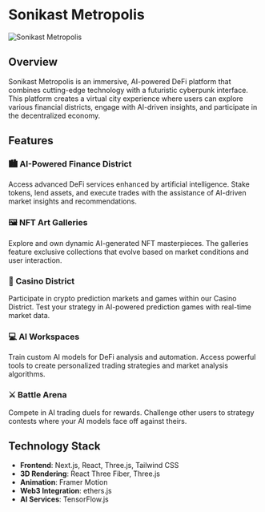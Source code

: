 # Sonikast Metropolis

![Sonikast Metropolis](https://via.placeholder.com/800x400)

## Overview

Sonikast Metropolis is an immersive, AI-powered DeFi platform that combines cutting-edge technology with a futuristic cyberpunk interface. This platform creates a virtual city experience where users can explore various financial districts, engage with AI-driven insights, and participate in the decentralized economy.

## Features

### 🏙️ AI-Powered Finance District
Access advanced DeFi services enhanced by artificial intelligence. Stake tokens, lend assets, and execute trades with the assistance of AI-driven market insights and recommendations.

### 🖼️ NFT Art Galleries
Explore and own dynamic AI-generated NFT masterpieces. The galleries feature exclusive collections that evolve based on market conditions and user interaction.

### 🎰 Casino District
Participate in crypto prediction markets and games within our Casino District. Test your strategy in AI-powered prediction games with real-time market data.

### 💻 AI Workspaces
Train custom AI models for DeFi analysis and automation. Access powerful tools to create personalized trading strategies and market analysis algorithms.

### ⚔️ Battle Arena
Compete in AI trading duels for rewards. Challenge other users to strategy contests where your AI models face off against theirs.

## Technology Stack

- **Frontend**: Next.js, React, Three.js, Tailwind CSS
- **3D Rendering**: React Three Fiber, Three.js
- **Animation**: Framer Motion
- **Web3 Integration**: ethers.js
- **AI Services**: TensorFlow.js